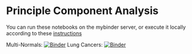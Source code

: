 # Principle Component Analysis

You can run these notebooks on the mybinder server, or execute it locally according to these [instructions](../../README.md)


Multi-Normals: [![Binder](https://mybinder.org/badge_logo.svg)](https://mybinder.org/v2/gh/statisticalbiotechnology/cb2030/master?filepath=nb%2Fpca%2FPCAofMultiNormal.ipynb)
Lung Cancers: [![Binder](https://mybinder.org/badge_logo.svg)](https://mybinder.org/v2/gh/statisticalbiotechnology/cb2030/master?filepath=nb%2Fpca%2FPCAofCarcinomas.ipynb)
